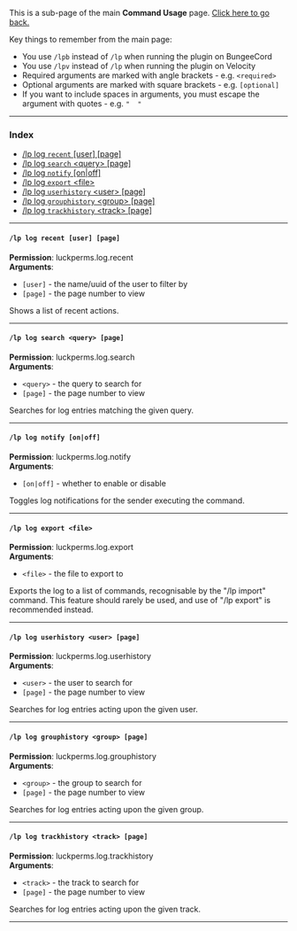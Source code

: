 This is a sub-page of the main **Command Usage** page. [Click here to go back.](https://github.com/lucko/LuckPerms/wiki/Command-Usage)

Key things to remember from the main page:

* You use `/lpb` instead of `/lp` when running the plugin on BungeeCord
* You use `/lpv` instead of `/lp` when running the plugin on Velocity
* Required arguments are marked with angle brackets - e.g. `<required>`
* Optional arguments are marked with square brackets - e.g. `[optional]`
* If you want to include spaces in arguments, you must escape the argument with quotes - e.g. `"  "`

___

### Index
*  [/lp log `recent` [user] [page]](#lp-log-recent-user-page)
*  [/lp log `search` \<query\> [page]](#lp-log-search-query-page)
*  [/lp log `notify` [on|off]](#lp-log-notify-onoff)
*  [/lp log `export` \<file\>](#lp-log-export-file)
*  [/lp log `userhistory` \<user\> [page]](#lp-log-userhistory-user-page)
*  [/lp log `grouphistory` \<group\> [page]](#lp-log-grouphistory-group-page)
*  [/lp log `trackhistory` \<track\> [page]](#lp-log-trackhistory-track-page)

___
#### `/lp log recent [user] [page]`  
**Permission**: luckperms.log.recent  
**Arguments**:  
* `[user]` - the name/uuid of the user to filter by
* `[page]` - the page number to view

Shows a list of recent actions.

___
#### `/lp log search <query> [page]`  
**Permission**: luckperms.log.search  
**Arguments**:  
* `<query>` - the query to search for
* `[page]` - the page number to view

Searches for log entries matching the given query.

___
#### `/lp log notify [on|off]`  
**Permission**: luckperms.log.notify  
**Arguments**:  
* `[on|off]` - whether to enable or disable

Toggles log notifications for the sender executing the command.

___
#### `/lp log export <file>`  
**Permission**: luckperms.log.export  
**Arguments**:  
* `<file>` - the file to export to

Exports the log to a list of commands, recognisable by the "/lp import" command. This feature should rarely be used, and use of "/lp export" is recommended instead.

___
#### `/lp log userhistory <user> [page]`  
**Permission**: luckperms.log.userhistory  
**Arguments**:  
* `<user>` - the user to search for
* `[page]` - the page number to view

Searches for log entries acting upon the given user.

___
#### `/lp log grouphistory <group> [page]`  
**Permission**: luckperms.log.grouphistory  
**Arguments**:  
* `<group>` - the group to search for
* `[page]` - the page number to view

Searches for log entries acting upon the given group.

___
#### `/lp log trackhistory <track> [page]`  
**Permission**: luckperms.log.trackhistory  
**Arguments**:  
* `<track>` - the track to search for
* `[page]` - the page number to view

Searches for log entries acting upon the given track.

___